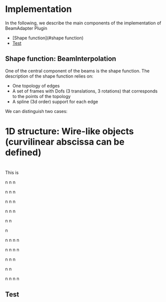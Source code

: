 Implementation
======================= 

In the following, we describe the main components of the implementation of BeamAdapter Plugin

- [Shape function](#shape function)
- [Test](#test)



## Shape function: BeamInterpolation
One of the central component of the beams is the shape function. 
The description of the shape function relies on:
- One topology of edges
- A set of frames with Dofs (3 translations, 3 rotations) that corresponds to the points of the topology
- A spline (3d order) support for each edge


We can distinguish two cases:

# 1D structure: Wire-like objects (curvilinear abscissa can be defined)



# 

This is 




n
n
n

n
n
n

n
n
n

n
n
n

n
n

n

n
n
n
n

n
n
n
n

n
n
n

n
n

n
n
n
n

## Test
